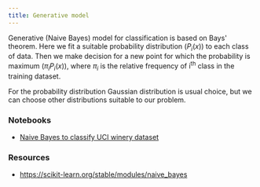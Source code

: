 ```yaml
---
title: Generative model
---
```


Generative (Naive Bayes) model for classification is based on Bays' theorem.
Here we fit a suitable probability distribution $(P_i(x))$ to each class of
data. Then we make decision for a new point for which the probability is maximum
$(\pi_i P_i(x))$, where $\pi_i$ is the relative frequency of i<sup>th</sup>
class in the training dataset.

For the probability distribution Gaussian distribution is usual choice, but we
can choose other distributions suitable to our problem.

### Notebooks
- [Naive Bayes to classify UCI winery dataset](
https://github.com/pranabdas/machine-learning/blob/master/notebooks/06-naive-bayes-uci-winery-dataset.ipynb)

### Resources
- <https://scikit-learn.org/stable/modules/naive_bayes>
